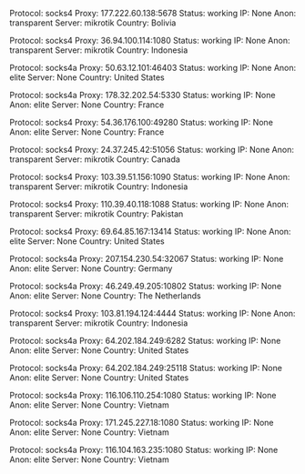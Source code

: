 Protocol: socks4
Proxy: 177.222.60.138:5678
Status: working
IP: None
Anon: transparent
Server: mikrotik
Country: Bolivia

Protocol: socks4
Proxy: 36.94.100.114:1080
Status: working
IP: None
Anon: transparent
Server: mikrotik
Country: Indonesia

Protocol: socks4a
Proxy: 50.63.12.101:46403
Status: working
IP: None
Anon: elite
Server: None
Country: United States

Protocol: socks4a
Proxy: 178.32.202.54:5330
Status: working
IP: None
Anon: elite
Server: None
Country: France

Protocol: socks4
Proxy: 54.36.176.100:49280
Status: working
IP: None
Anon: elite
Server: None
Country: France

Protocol: socks4
Proxy: 24.37.245.42:51056
Status: working
IP: None
Anon: transparent
Server: mikrotik
Country: Canada

Protocol: socks4
Proxy: 103.39.51.156:1090
Status: working
IP: None
Anon: transparent
Server: mikrotik
Country: Indonesia

Protocol: socks4
Proxy: 110.39.40.118:1088
Status: working
IP: None
Anon: transparent
Server: mikrotik
Country: Pakistan

Protocol: socks4
Proxy: 69.64.85.167:13414
Status: working
IP: None
Anon: elite
Server: None
Country: United States

Protocol: socks4a
Proxy: 207.154.230.54:32067
Status: working
IP: None
Anon: elite
Server: None
Country: Germany

Protocol: socks4a
Proxy: 46.249.49.205:10802
Status: working
IP: None
Anon: elite
Server: None
Country: The Netherlands

Protocol: socks4
Proxy: 103.81.194.124:4444
Status: working
IP: None
Anon: transparent
Server: mikrotik
Country: Indonesia

Protocol: socks4a
Proxy: 64.202.184.249:6282
Status: working
IP: None
Anon: elite
Server: None
Country: United States

Protocol: socks4a
Proxy: 64.202.184.249:25118
Status: working
IP: None
Anon: elite
Server: None
Country: United States

Protocol: socks4a
Proxy: 116.106.110.254:1080
Status: working
IP: None
Anon: elite
Server: None
Country: Vietnam

Protocol: socks4a
Proxy: 171.245.227.18:1080
Status: working
IP: None
Anon: elite
Server: None
Country: Vietnam

Protocol: socks4a
Proxy: 116.104.163.235:1080
Status: working
IP: None
Anon: elite
Server: None
Country: Vietnam

